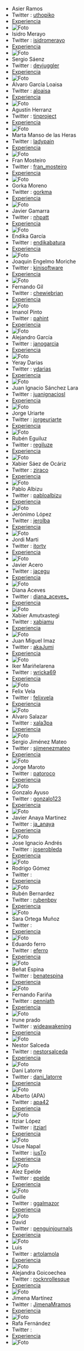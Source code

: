 - Asier Ramos
- Twitter : [uthopiko](https://twitter.com/uthopiko)
- [Experiencia](http://ftt.programania.net/experiencias/1.html) 
- ![Foto](https://pbs.twimg.com/profile_images/971153364376588289/Ebl9mPp4_400x400.jpg)
- Isidro Merayo
- Twitter : [isidromerayo](https://twitter.com/isidromerayo)
- [Experiencia](http://ftt.programania.net/experiencias/2.html) 
- ![Foto](https://pbs.twimg.com/profile_images/799554794641915904/GLK1iYLQ_400x400.jpg)
- Sergio Sáenz
- Twitter : [devjuggler](https://twitter.com/devjuggler)
- [Experiencia](http://ftt.programania.net/experiencias/3.html) 
- ![Foto](https://pbs.twimg.com/profile_images/668697242589601792/EdIa-P9y_400x400.jpg)
- Álvaro García Loaisa
- Twitter : [aloaisa](https://twitter.com/aloaisa)
- [Experiencia](http://ftt.programania.net/experiencias/4.html) 
- ![Foto](https://pbs.twimg.com/profile_images/378800000419113837/bdbf19ad7150001b78aedeccce5010d3_400x400.jpeg)
- Agustín Herranz
- Twitter : [tinproject](https://twitter.com/tinproject)
- [Experiencia](http://ftt.programania.net/experiencias/5.html) 
- ![Foto](https://pbs.twimg.com/profile_images/783306193133506561/OsUy99W2_400x400.jpg)
- Marta Manso de las Heras
- Twitter : [ladypain](https://twitter.com/ladypain)
- [Experiencia](http://ftt.programania.net/experiencias/6.html) 
- ![Foto](https://pbs.twimg.com/profile_images/937787824010612736/iYyD3tIz_400x400.jpg)
- Fran Mosteiro
- Twitter : [fran_mosteiro](https://twitter.com/fran_mosteiro)
- [Experiencia](http://ftt.programania.net/experiencias/7.html) 
- ![Foto](https://pbs.twimg.com/profile_images/960181039799918592/XhrHGDf7_400x400.jpg)
- Gorka Moreno
- Twitter : [gorkma](https://twitter.com/gorkma)
- [Experiencia](http://ftt.programania.net/experiencias/8.html) 
- ![Foto](https://pbs.twimg.com/profile_images/476963726214856704/erDHC1lk_400x400.jpeg)
- Javier Gamarra
- Twitter : [nhpatt](https://twitter.com/nhpatt)
- [Experiencia](http://ftt.programania.net/experiencias/9.html) 
- ![Foto](https://pbs.twimg.com/profile_images/1210256780/avatar_400x400.jpg)
- Endika García
- Twitter : [endikabatura](https://twitter.com/endikabatura)
- [Experiencia](http://ftt.programania.net/experiencias/10.html) 
- ![Foto](https://pbs.twimg.com/profile_images/850375654155616260/D6W5bJxn_400x400.jpg)
- Joaquin Engelmo Moriche
- Twitter : [kinisoftware](https://twitter.com/kinisoftware)
- [Experiencia](http://ftt.programania.net/experiencias/11.html) 
- ![Foto](https://pbs.twimg.com/profile_images/960232202490535939/2sDBEdlh_400x400.jpg)
- Fernando Gil
- Twitter : [chewiebrian](https://twitter.com/chewiebrian)
- [Experiencia](http://ftt.programania.net/experiencias/12.html) 
- ![Foto](https://pbs.twimg.com/profile_images/2416367125/V3muY2M1_400x400)
- Imanol Pinto
- Twitter : [pahint](https://twitter.com/pahint)
- [Experiencia](http://ftt.programania.net/experiencias/13.html) 
- ![Foto](https://pbs.twimg.com/profile_images/471751879056031744/H88Z2_0V_400x400.jpeg)
- Alejandro García
- Twitter : [janogarcia](https://twitter.com/janogarcia)
- [Experiencia](http://ftt.programania.net/experiencias/14.html) 
- ![Foto](https://pbs.twimg.com/profile_images/1235397594/SDIM1581_square_PS_400x400.jpg)
- Yeray Darias 
- Twitter : [ydarias](https://twitter.com/ydarias)
- [Experiencia](http://ftt.programania.net/experiencias/15.html) 
- ![Foto](https://pbs.twimg.com/profile_images/801075848958844929/3ymeY1Gg_400x400.jpg)
- Juan Ignacio Sánchez Lara
- Twitter : [juanignaciosl](https://twitter.com/juanignaciosl)
- [Experiencia](http://ftt.programania.net/experiencias/16.html) 
- ![Foto](https://pbs.twimg.com/profile_images/671303301816799232/gkX7Tnw9_400x400.png)
- Jorge Uriarte
- Twitter : [jorgeuriarte](https://twitter.com/jorgeuriarte)
- [Experiencia](http://ftt.programania.net/experiencias/17.html) 
- ![Foto](https://pbs.twimg.com/profile_images/465627689316278273/IwNqQH3D_400x400.png)
- Rubén Eguiluz
- Twitter : [regiluze](https://twitter.com/regiluze)
- [Experiencia](http://ftt.programania.net/experiencias/18.html) 
- ![Foto](https://pbs.twimg.com/profile_images/849605137551286272/1ZJ2cvmj_400x400.jpg)
- Xabier Sáez de Ocáriz
- Twitter : [ziraco](https://twitter.com/ziraco)
- [Experiencia](http://ftt.programania.net/experiencias/19.html) 
- ![Foto](https://pbs.twimg.com/profile_images/969526453950930944/14BuJ2Oo_400x400.jpg)
- Pablo Albizu
- Twitter : [pabloalbizu](https://twitter.com/pabloalbizu)
- [Experiencia](http://ftt.programania.net/experiencias/20.html) 
- ![Foto](https://pbs.twimg.com/profile_images/874041840005255169/dlZ84a18_400x400.jpg)
- Jerónimo López
- Twitter : [jerolba](https://twitter.com/jerolba)
- [Experiencia](http://ftt.programania.net/experiencias/21.html) 
- ![Foto](https://pbs.twimg.com/profile_images/777888420693704704/LdgQPokw_400x400.jpg)
- Jordi Marti
- Twitter : [itortv](https://twitter.com/itortv)
- [Experiencia](http://ftt.programania.net/experiencias/22.html) 
- ![Foto]()
- Javier Acero
- Twitter : [jacegu](https://twitter.com/jacegu)
- [Experiencia](http://ftt.programania.net/experiencias/23.html) 
- ![Foto]()
- Diana Aceves
- Twitter : [diana_aceves_](https://twitter.com/diana_aceves_)
- [Experiencia](http://ftt.programania.net/experiencias/24.html) 
- ![Foto]()
- Xabier Amutxastegi
- Twitter : [xabiamu](https://twitter.com/xabiamu)
- [Experiencia](http://ftt.programania.net/experiencias/25.html) 
- ![Foto]()
- Juan Miguel Imaz
- Twitter : [akaJumi](https://twitter.com/akaJumi)
- [Experiencia](http://ftt.programania.net/experiencias/26.html) 
- ![Foto]()
- Iker Mariñelarena 
- Twitter : [wricka69](https://twitter.com/wricka69)
- [Experiencia](http://ftt.programania.net/experiencias/27.html) 
- ![Foto]()
- Felix Vela
- Twitter : [felixvela](https://twitter.com/felixvela)
- [Experiencia](http://ftt.programania.net/experiencias/28.html) 
- ![Foto]()
- Alvaro Salazar
- Twitter : [xala3pa](https://twitter.com/xala3pa)
- [Experiencia](http://ftt.programania.net/experiencias/29.html) 
- ![Foto]()
- Sergio Jiménez Mateo
- Twitter : [sjimenezmateo](https://twitter.com/sjimenezmateo)
- [Experiencia](http://ftt.programania.net/experiencias/30.html) 
- ![Foto]()
- Jorge Maroto
- Twitter : [patoroco](https://twitter.com/patoroco)
- [Experiencia](http://ftt.programania.net/experiencias/31.html) 
- ![Foto]()
- Gonzalo Ayuso
- Twitter : [gonzalo123](https://twitter.com/gonzalo123)
- [Experiencia](http://ftt.programania.net/experiencias/32.html) 
- ![Foto]()
- Javier Anaya Martinez
- Twitter : [ja_anaya](https://twitter.com/ja_anaya)
- [Experiencia](http://ftt.programania.net/experiencias/33.html) 
- ![Foto]()
- Jose Ignacio Andrés
- Twitter : [joserobleda](https://twitter.com/joserobleda)
- [Experiencia](http://ftt.programania.net/experiencias/34.html) 
- ![Foto]()
- Rodrigo Gómez
- Twitter : [](https://twitter.com/)
- [Experiencia](http://ftt.programania.net/experiencias/35.html) 
- ![Foto]()
- Rubén Bernardez
- Twitter : [rubenbpv](https://twitter.com/rubenbpv)
- [Experiencia](http://ftt.programania.net/experiencias/36.html) 
- ![Foto]()
- Sara Ortega Muñoz
- Twitter : [](https://twitter.com/)
- [Experiencia](http://ftt.programania.net/experiencias/37.html) 
- ![Foto]()
- Eduardo ferro
- Twitter : [eferro](https://twitter.com/eferro)
- [Experiencia](http://ftt.programania.net/experiencias/38.html) 
- ![Foto]()
- Beñat Espina
- Twitter : [benatespina](https://twitter.com/benatespina)
- [Experiencia](http://ftt.programania.net/experiencias/39.html) 
- ![Foto]()
- Fernando Fariña
- Twitter : [penniath](https://twitter.com/penniath)
- [Experiencia](http://ftt.programania.net/experiencias/40.html) 
- ![Foto]()
- Irune prado
- Twitter : [wideawakening](https://twitter.com/wideawakening)
- [Experiencia](http://ftt.programania.net/experiencias/41.html) 
- ![Foto]()
- Nestor Salceda
- Twitter : [nestorsalceda](https://twitter.com/nestorsalceda)
- [Experiencia](http://ftt.programania.net/experiencias/42.html) 
- ![Foto]()
- Dani Latorre
- Twitter : [dani_latorre](https://twitter.com/dani_latorre)
- [Experiencia](http://ftt.programania.net/experiencias/43.html) 
- ![Foto]()
- Alberto (APA)
- Twitter : [apa42](https://twitter.com/apa42)
- [Experiencia](http://ftt.programania.net/experiencias/44.html) 
- ![Foto]()
- Itziar López
- Twitter : [itziarl](https://twitter.com/itziarl)
- [Experiencia](http://ftt.programania.net/experiencias/45.html) 
- ![Foto]()
- Usue Napal
- Twitter : [iusTo](https://twitter.com/iusTo)
- [Experiencia](http://ftt.programania.net/experiencias/46.html) 
- ![Foto]()
- Alez Epelde
- Twitter : [epelde](https://twitter.com/epelde)
- [Experiencia](http://ftt.programania.net/experiencias/47.html) 
- ![Foto]()
- Guille
- Twitter : [ggalmazor](https://twitter.com/ggalmazor)
- [Experiencia](http://ftt.programania.net/experiencias/48.html) 
- ![Foto]()
- David
- Twitter : [penguinjournals](https://twitter.com/penguinjournals)
- [Experiencia](http://ftt.programania.net/experiencias/49.html) 
- ![Foto]()
- Luis
- Twitter : [artolamola](https://twitter.com/artolamola)
- [Experiencia](http://ftt.programania.net/experiencias/50.html) 
- ![Foto]()
- Alejandra Goicoechea 
- Twitter : [rocknrollesque](https://twitter.com/rocknrollesque)
- [Experiencia](http://ftt.programania.net/experiencias/51.html) 
- ![Foto]()
- Jimena Martínez
- Twitter : [JimenaMramos](https://twitter.com/JimenaMramos)
- [Experiencia](http://ftt.programania.net/experiencias/52.html) 
- ![Foto]()
- Rafa Fernández
- Twitter : [](https://twitter.com/)
- [Experiencia](http://ftt.programania.net/experiencias/53.html) 
- ![Foto]()
